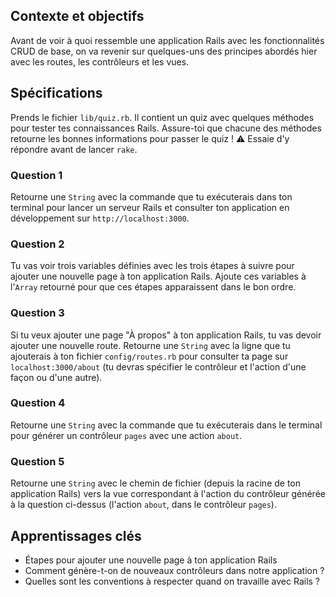 ## Contexte et objectifs

Avant de voir à quoi ressemble une application Rails avec les fonctionnalités CRUD de base, on va revenir sur quelques-uns des principes abordés hier avec les routes, les contrôleurs et les vues.

## Spécifications

Prends le fichier `lib/quiz.rb`. Il contient un quiz avec quelques méthodes pour tester tes connaissances Rails. Assure-toi que chacune des méthodes retourne les bonnes informations pour passer le quiz !
⚠️ Essaie d'y répondre avant de lancer `rake`.

### Question 1

Retourne une `String` avec la commande que tu exécuterais dans ton terminal pour lancer un serveur Rails et consulter ton application en développement sur `http://localhost:3000`.

### Question 2

Tu vas voir trois variables définies avec les trois étapes à suivre pour ajouter une nouvelle page à ton application Rails. Ajoute ces variables à l'`Array` retourné pour que ces étapes apparaissent dans le bon ordre.

### Question 3

Si tu veux ajouter une page "À propos" à ton application Rails, tu vas devoir ajouter une nouvelle route. Retourne une `String` avec la ligne que tu ajouterais à ton fichier `config/routes.rb` pour consulter ta page sur `localhost:3000/about` (tu devras spécifier le contrôleur et l'action d'une façon ou d'une autre).

### Question 4

Retourne une `String` avec la commande que tu exécuterais dans le terminal pour générer un contrôleur `pages` avec une action `about`.

### Question 5

Retourne une `String` avec le chemin de fichier (depuis la racine de ton application Rails) vers la vue correspondant à l'action du contrôleur générée à la question ci-dessus (l'action `about`, dans le contrôleur `pages`).


## Apprentissages clés

- Étapes pour ajouter une nouvelle page à ton application Rails
- Comment génère-t-on de nouveaux contrôleurs dans notre application ?
- Quelles sont les conventions à respecter quand on travaille avec Rails ?
